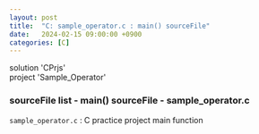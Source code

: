 ```yaml
---
layout: post
title:  "C: sample_operator.c : main() sourceFile"
date:   2024-02-15 09:00:00 +0900
categories: [C]
---
```


solution 'CPrjs'   
project 'Sample_Operator'   
   
### sourceFile list - main() sourceFile - sample_operator.c   
   
`sample_operator.c` : C practice project main function   
   
```c

```
